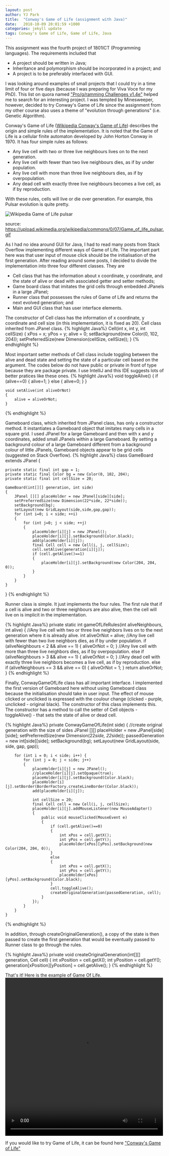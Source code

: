 ```yaml
---
layout: post
author: YJ Park
title:  "Conway's Game of Life (assignment with Java)"
date:   2018-10-09 20:01:59 +1000
categories: jekyll update
tags: Conway's Game of Life, Game of Life, Java
---
```

This assignment was the fourth project of 1801ICT (Programming languages). The requirements included that
* A project should be written in Java;
* Inheritance and polymorphism should be incorporated in a project; and
* A project is to be preferably interfaced with GUI.

I was looking around examples of small projects that I could try in a time limit of four or five days (because I was preparing for Viva Voce for my PhD).
This list on quora named ["Pro/g/ramming Challenges v1.4e"](https://www.quora.com/What-are-some-small-projects-I-could-do-using-Java) helped me to search for an interesting project.
I was tempted by Minesweeper, however, decided to try Conway's Game of Life since the assignment from my other course also uses a theme of "evolution through generations" (i.e. Genetic Algorithm).

Conway's Game of Life ([Wikipedia Conway's Game of Life](https://en.wikipedia.org/wiki/Conway%27s_Game_of_Life)) describes the origin and simple rules of the implementation. It is noted that the Game of Life is a cellular finite automaton developed by John Horton Conway in 1970. It has four simple rules as follows:
* Any live cell with two or three live neighbours lives on to the next generation.
* Any live cell with fewer than two live neighbours dies, as if by under population.
* Any live cell with more than three live neighbours dies, as if by overpopulation.
* Any dead cell with exactly three live neighbours becomes a live cell, as if by reproduction.

With these rules, cells will live or die over generation. For example, this Pulsar evolution is quite pretty. 

![Wikipedia Game of Life pulsar](https://upload.wikimedia.org/wikipedia/commons/0/07/Game_of_life_pulsar.gif)

source: https://upload.wikimedia.org/wikipedia/commons/0/07/Game_of_life_pulsar.gif

As I had no idea around GUI for Java, I had to read many posts from Stack Overflow implementing different ways of Game of Life. The important part here was that user input of mouse click should be the initialisation of the first generation. After reading around some posts, I decided to divide the implementation into three four different classes. They are
* Cell class that has the information about x coordinate, y coordinate, and the state of alive or dead with associated getter and setter methods;
* Game board class that imitates the grid cells through embedded JPanels in a large JPanel;
* Runner class that possesses the rules of Game of Life and returns the next evolved generation; and
* Main and GUI class that has user interface elements.

The constructor of Cell class has the information of x coordinate, y coordinate and cell size (in this implementation, it is fixed as 20). Cell class inherited from JPanel class.
{% highlight  Java%}
Cell(int x, int y, int cellSize)
    {
        xPos = x;
        yPos = y;
        alive = 0;
        setBackground(new Color(0, 102, 204));
        setPreferredSize(new Dimension(cellSize, cellSize));
    }
{% endhighlight %}

Most important setter methods of Cell class include toggling between the alive and dead state and setting the state of a particular cell based on the argument.
The codes below do not have public or private in front of type because they are package private. I use IntelliJ and this IDE suggests lots of better pratices like these ones.
{% highlight  Java%}
    void toggleAlive()
    {
        if (alive==0)
        {
            alive=1;
        }
        else
        {
            alive=0;
        }
    }

    void setAlive(int aliveOrNot)
    {
        alive = aliveOrNot;
    }
{% endhighlight %}

Gameboard class, which inherited from JPanel class, has only a constructor method. It instantiates a Gameboard object that imitates many cells in a square grid.
I used JPanel for a large Gameboard and then with x and y coordinates, added small JPanels within a large Gameboard.
By setting a background colour of a large Gameboard different from a background colour of little JPanels, Gameboard objects appear to be grid cells (suggested on Stack Overflow).
{% highlight  Java%}
class GameBoard extends JPanel {

    private static final int gap = 1;
    private static final Color bg = new Color(0, 102, 204);
    private static final int cellSize = 20;

    GameBoard(int[][] generation, int side)
    {
        JPanel [][] placeHolder = new JPanel[side][side];
        setPreferredSize(new Dimension(22*side, 22*side));
        setBackground(bg);
        setLayout(new GridLayout(side,side,gap,gap));
        for (int i=0; i < side; ++i)
        {
            for (int j=0; j < side; ++j)
            {
                placeHolder[i][j] = new JPanel();
                placeHolder[i][j].setBackground(Color.black);
                add(placeHolder[i][j]);
                final Cell cell = new Cell(i, j, cellSize);
                cell.setAlive(generation[i][j]);
                if (cell.getAlive()==1)
                {
                    placeHolder[i][j].setBackground(new Color(204, 204, 0));
                }
            }
        }
    }
}
{% endhighlight %}

Runner class is simple. It just implements the four rules. The first rule that if a cell is alive and two or three neighbours are also alive, then the cell will live on is implicit in the implementation.

{% highlight  Java%}
    private static int gameOfLifeRules(int aliveNeighbours, int alive)
    {
        //Any live cell with two or three live neighbors lives on to the next generation where it is already alive.
        int aliveOrNot = alive;
        //Any live cell with fewer than two live neighbors dies, as if by under population.
        if (aliveNeighbours < 2 && alive == 1)
        {
            aliveOrNot = 0;
        }
        //Any live cell with more than three live neighbors dies, as if by overpopulation.
        else if (aliveNeighbours > 3 && alive == 1)
        {
            aliveOrNot = 0;
        }
        //Any dead cell with exactly three live neighbors becomes a live cell, as if by reproduction.
        else if (aliveNeighbours == 3 && alive == 0)
        {
            aliveOrNot = 1;
        }
        return aliveOrNot;
    }
{% endhighlight %}

Finally, ConwayGameOfLife class has all important interface. I implemented the first version of Gameboard here without using Gameboard class because the initialisation should take in user input.
The effect of mouse clicked or unclicked is expressed with the coulour change (clicked - purple, unclicked - original black). The constructor of this class implements this.
The constructor has a method to call the setter of Cell objects - toggleAlive() - that sets the state of alive or dead cell. 

{% highlight  Java%}
    private ConwayGameOfLife(int side)
    {
        //create original generation with the size of sides
        JPanel [][] placeHolder = new JPanel[side][side];
        setPreferredSize(new Dimension(22*side, 22*side));
        passedGeneration = new int[side][side];
        setBackground(bg);
        setLayout(new GridLayout(side, side, gap, gap));

        for (int i = 0; i < side; i++) {
            for (int j = 0; j < side; j++)
            {
                placeHolder[i][j] = new JPanel();
                //placeHolder[i][j].setOpaque(true);
                placeHolder[i][j].setBackground(Color.black);
                placeHolder[i][j].setBorder(BorderFactory.createLineBorder(Color.black));
                add(placeHolder[i][j]);

                int cellSize = 20;
                final Cell cell = new Cell(i, j, cellSize);
                placeHolder[i][j].addMouseListener(new MouseAdapter()
                {
                    public void mouseClicked(MouseEvent e)
                    {
                        if (cell.getAlive()==0)
                        {
                            int xPos = cell.getX();
                            int yPos = cell.getY();
                            placeHolder[xPos][yPos].setBackground(new Color(204, 204, 0));
                        }
                        else
                        {
                            int xPos = cell.getX();
                            int yPos = cell.getY();
                            placeHolder[xPos][yPos].setBackground(Color.black);
                        }
                        cell.toggleAlive();
                        createOriginalGeneration(passedGeneration, cell);
                    }
                });
            }
        }
    }
{% endhighlight %}

In addition, through createOriginalGeneration(), a copy of the state is then passed to create the first generation that would be eventually passed to Runner class to go through the rules.

{% highlight  Java%}
    private void createOriginalGeneration(int[][] generation, Cell cell)
    {
        int xPosition = cell.getX();
        int yPosition = cell.getY();
        generation[xPosition][yPosition] = cell.getAlive();
    }
{% endhighlight %}

That's it! Here is the example of Game Of Life.
<video width="500" height="500" controls><source src="../../../../../../assets/videos/game_of_life_play.mp4" type="video/mp4"></video>


If you would like to try Game of Life, it can be found here ["Conway's Game of Life"](https://bitbucket.org/YJAJ/1801ict_project_4/src/master )